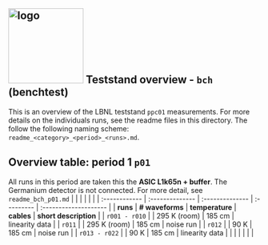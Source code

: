 ## <img src="./../../logo/lbnl_logo.png" alt="logo" width="150"/> Teststand overview  - `bch` (benchtest)
This is an overview of the LBNL teststand `ppc01` measurements. For more details on the individuals runs, see the readme files in this directory. 
The follow the following naming scheme: `readme_<category>_<period>_<runs>.md`.  

<style>
@media (prefers-color-scheme: dark) {
  .logo-inline {
    content: url("./../../logo/lbnl_logo_dark.png");
  }
}
</style>

## Overview table: period 1 `p01`   
All runs in this period are taken this the **ASIC L1k65n + buffer**. The Germanium detector is not connected. For more detail, see `readme_bch_p01.md`
|               |                 |                 |            |                       |
| :------------ | :-------------- | :-------------- | :--------- | :-------------------- |
| **runs**      | **# waveforms** | **temperature** | **cables** | **short description** |
| `r001 - r010` |                 | 295 K (room)    | 185 cm     | linearity data        |
| `r011`        |                 | 295 K (room)    | 185 cm     | noise run             |
| `r012`        |                 | 90 K            | 185 cm     | noise run             |
| `r013 - r022` |                 | 90 K            | 185 cm     | linearity data        |
|               |                 |                 |            |                       |


